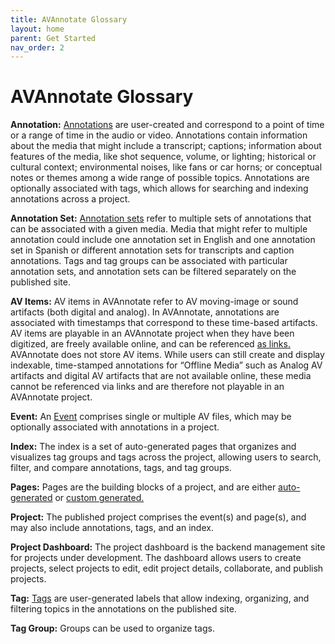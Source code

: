 ```yaml
---
title: AVAnnotate Glossary
layout: home
parent: Get Started
nav_order: 2
---
```

# AVAnnotate Glossary

**Annotation:** [Annotations](https://avannotate.github.io/documentation/pages/annotations/) are user-created and correspond to a point of time or a range of time in the audio or video. Annotations contain information about the media that might include a transcript; captions; information about features of the media, like shot sequence, volume, or lighting; historical or cultural context; environmental noises, like fans or car horns; or conceptual notes or themes among a wide range of possible topics. Annotations are optionally associated with tags, which allows for searching and indexing annotations across a project.

**Annotation Set:** [Annotation sets](https://avannotate.github.io/documentation/pages/annotations/) refer to multiple sets of annotations that can be associated with a given media. Media that might refer to multiple annotation could include one annotation set in English and one annotation set in Spanish or different annotation sets for transcripts and caption annotations. Tags and tag groups can be associated with particular annotation sets, and annotation sets can be filtered separately on the published site. 

**AV Items:** AV items in AVAnnotate refer to AV moving-image or sound artifacts (both digital and analog). In AVAnnotate, annotations are associated with timestamps that correspond to these time-based artifacts. AV items are playable in an AVAnnotate project when they have been digitized, are freely available online, and can be referenced [as links.](https://avannotate.github.io/documentation/pages/av/) AVAnnotate does not store AV items. While users can still create and display indexable, time-stamped annotations for “Offline Media” such as Analog AV artifacts and digital AV artifacts that are not available online, these media cannot be referenced via links and are therefore not playable in an AVAnnotate project. 

**Event:** An [Event](https://avannotate.github.io/documentation/pages/events/) comprises single or multiple AV files, which may be optionally associated with annotations in a project. 

**Index:** The index is a set of auto-generated pages that organizes and visualizes tag groups and tags across the project, allowing users to search, filter, and compare annotations, tags, and tag groups.

**Pages:** Pages are the building blocks of a project, and are either [auto-generated](https://avannotate.github.io/documentation/pages/auto/) or [custom generated.](https://avannotate.github.io/documentation/pages/custom/) 

**Project:** The published project comprises the event(s) and page(s), and may also include annotations, tags, and an index. 

**Project Dashboard:** The project dashboard is the backend management site for projects under development. The dashboard allows users to create projects, select projects to edit, edit project details, collaborate, and publish projects. 

**Tag:** [Tags](https://avannotate.github.io/documentation/pages/tags/) are user-generated labels that allow indexing, organizing, and filtering topics in the annotations on the published site. 

**Tag Group:** Groups can be used to organize tags.

